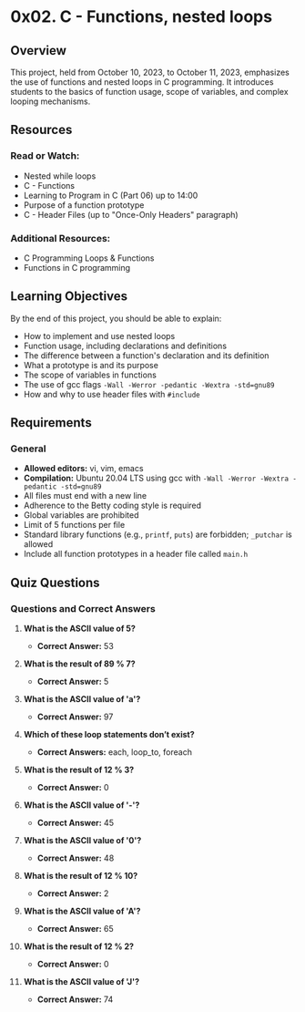 # 0x02. C - Functions, nested loops

## Overview
This project, held from October 10, 2023, to October 11, 2023, emphasizes the use of functions and nested loops in C programming. It introduces students to the basics of function usage, scope of variables, and complex looping mechanisms.

## Resources

### Read or Watch:
- Nested while loops
- C - Functions
- Learning to Program in C (Part 06) up to 14:00
- Purpose of a function prototype
- C - Header Files (up to "Once-Only Headers" paragraph)

### Additional Resources:
- C Programming Loops & Functions
- Functions in C programming

## Learning Objectives
By the end of this project, you should be able to explain:
- How to implement and use nested loops
- Function usage, including declarations and definitions
- The difference between a function's declaration and its definition
- What a prototype is and its purpose
- The scope of variables in functions
- The use of gcc flags `-Wall -Werror -pedantic -Wextra -std=gnu89`
- How and why to use header files with `#include`

## Requirements

### General
- **Allowed editors:** vi, vim, emacs
- **Compilation:** Ubuntu 20.04 LTS using gcc with `-Wall -Werror -Wextra -pedantic -std=gnu89`
- All files must end with a new line
- Adherence to the Betty coding style is required
- Global variables are prohibited
- Limit of 5 functions per file
- Standard library functions (e.g., `printf`, `puts`) are forbidden; `_putchar` is allowed
- Include all function prototypes in a header file called `main.h`

## Quiz Questions
### Questions and Correct Answers
1. **What is the ASCII value of 5?**
   - **Correct Answer:** 53

2. **What is the result of 89 % 7?**
   - **Correct Answer:** 5

3. **What is the ASCII value of 'a'?**
   - **Correct Answer:** 97

4. **Which of these loop statements don’t exist?**
   - **Correct Answers:** each, loop_to, foreach

5. **What is the result of 12 % 3?**
   - **Correct Answer:** 0

6. **What is the ASCII value of '-'?**
   - **Correct Answer:** 45

7. **What is the ASCII value of '0'?**
   - **Correct Answer:** 48

8. **What is the result of 12 % 10?**
   - **Correct Answer:** 2

9. **What is the ASCII value of 'A'?**
   - **Correct Answer:** 65

10. **What is the result of 12 % 2?**
    - **Correct Answer:** 0

11. **What is the ASCII value of 'J'?**
    - **Correct Answer:** 74

